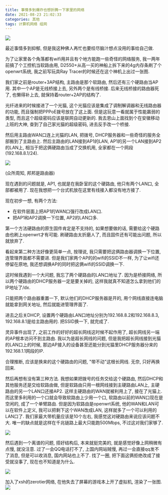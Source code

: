 ```yaml
---
title: 事情多到爆炸也想折腾一下家里的网络
date: 2021-08-23 21:02:33
categories: 其他
tags: 计算机网络 组网
---
```


![](/img/network/router.jpg.webp)

最近事情多到抑郁, 但是我这种佛人再忙也要绞尽脑汁想点没用的事给自己做.

<!--more-->

为了让家里各个角落都有wifi用并且有个地方能跑一些奇怪的网络服务, 我一两年前搞了个工控机当软路由用, D2550+从高一买的神船上拆下来的4g内存条刷了个openwrt系统, 我之前写玩具Ray Tracer的时候还在这个神机上出过一张图.

我们家之前是router+3AP结构, 主路由是那个软路由, 然后还有三个硬路由当AP用. 其中一个AP是无线桥接上去, 另外两个是有线桥接. 后来无线桥接的路由器死了, 也懒得补上去, 就保持着router+2AP的结构了.

光纤进来的时候接进了一个光猫, 这个光猫应该是集成了调制解调器和无线路由器的功能, 而且强制把PPPoE拨号放在了这上面. 但是这玩意一看就属于性能羸弱的类型, 而且这个超级密码应该是联网自动更新的. 我去恩山上面找到个在安徽移动上班的大神, 查到了自己家光猫的超级密码, 进去反手改一个桥接.

然后用主路由WAN口连上光猫的LAN, 把拨号, DHCP服务器和一些奇怪的服务全部搬到了主路由上. 然后主路由的LAN接到AP1的LAN, AP1的另一个LAN接到AP2的LAN上, 相当于把这俩硬路由当成了交换机用, 全家都在一个网段(192.168.8.1/24).

![](/img/network/topo_1.png.webp)

(众所周知, 邦邦是路由器)

现在遇到的问题就是, AP1, 也就是在我卧室的这个硬路由, 他只有两个LAN口, 全部都被用了. 现在我想把一个台式机放在这里有线接入都没有地方接了.

现在初步一想, 有两个方法:
- 在软件层面上把AP1的WAN口强行改成LAN口.
- 把AP1和AP2调换一下位置, AP2的LAN口多.

第一个方法硬路由的原生固件肯定是不支持的, 如果想要做的话, 需要给这个硬路由也刷上openwrt才有可能. 刷硬路由太折磨人了, 而且固件还有可能出问题, 所以就放弃了.

看起来第二种方法好像更简单一点, 按理说, 我只需要把这俩路由器调换一下位置, 连管理界面都不需要进. 但是我们家两个AP的的wifi的SSID不一样, 为了让wifi还停留在原地, 我还想调换AP的同时把这俩wifi的SSID调换一下.

这时候我遇到一个大问题, 我忘了两个硬路由的LAN口地址了. 因为是桥接网络, 所以两个硬路由的DHCP服务器一定是要关掉的, 这样我就真不知道怎么拿到他们的IP地址了/dx.

只能把两个路由器重置一下, 默认他们的DHCP服务器是开的, 用个网线直接连电脑就能拿到网关地址, 然后就能进管理界面了.

进去之后关DHCP, 设置两个硬路由LAN口地址分别为192.168.8.2和192.168.8.3, 192.168.8.1是给主路由用的. 把SSID换一下, 就完成了.

灵异事件出现了, 之前工作的好好的超长网线这时候不起作用了, 超长网线另一端的AP根本访问不到主路由. 我以为是超长网线的问题, 但是我把超长网线接到光猫的LAN口上的时候, 那边AP接入的设备甚至还能分到光猫里DHCP服务器分来的192.168.1.1网段的IP.

合理推断, 应该是换来的这个硬路由的问题, "带不动"这根长网线. 无奈, 只好再换回来.

然后再想有没有第三种方法. 我想如果把拨号的任务交给这个硬路由, 然后DHCP和其他服务还是交给软路由做, 但是软路由只用一根网线接到主硬路由LAN上, 主硬路由的另一个LAN口还接AP2. 这样主硬路由的WAN就被利用上了, 接在了光猫上. 而这里多利用的一个口就会导致软路由上少用一个口, 软路由以前的WAN口现在是空闲的, 成了一个单臂路由. 但是因为软路由是openwrt系统, 他的WAN和LAN可以在软件上定义, 我可以把剩下这个WAN改成LAN, 这样就多了一个可以利用的LAN口了. 我们家最大带机量应该是10个左右, 我感觉这对硬路由来说应该问题不大. 唯一的缺点就是这样在千兆链路上最大只能跑500Mbps, 不过这对我们家够了.

![](/img/network/topo_2.png.webp)

然后遇到一个离谱的问题, 搭好结构后, 本来就挺完美的, 就是感觉好像上网稍微有点慢, 就没注意. 过了一会QQ电话打不了, 上国内网站贼慢, 再过一会直接qq发不了消息, 但是可以收消息, 国内网站也上不了. 找了一圈, 把下面这俩拒绝改成了接受就没事了, 现在也不知道是为什么.

![](/img/network/openwrt.png.webp)

加入了xsh的zerotier网络, 在他失去了屏幕的游戏本上开了虚拟机, 渲染了一张图.
![](/img/network/xsh.jpg.webp)

